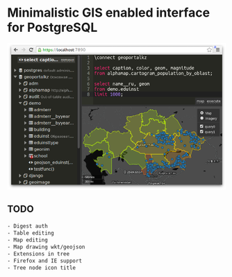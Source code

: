# Minimalistic GIS enabled interface for PostgreSQL

![screen_map](//raw.githubusercontent.com/exe-dealer/pgblackboard/master/screenshot.png)

## TODO
    - Digest auth
    - Table editing
    - Map editing
    - Map drawing wkt/geojson
    - Extensions in tree
    - Firefox and IE support
    - Tree node icon title
